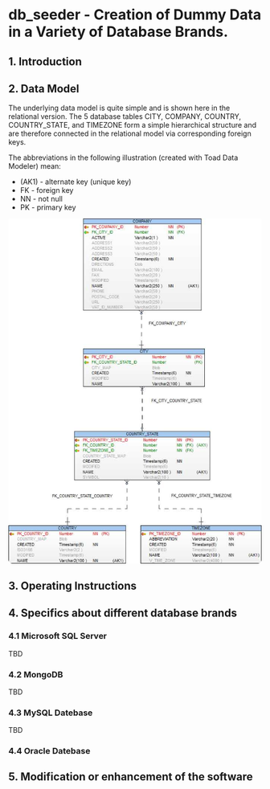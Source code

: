 # db_seeder - Creation of Dummy Data in a Variety of Database Brands.

## 1. Introduction

## 2. Data Model

The underlying data model is quite simple and is shown here in the relational version. 
The 5 database tables CITY, COMPANY, COUNTRY, COUNTRY_STATE, and TIMEZONE form a simple hierarchical structure and are therefore connected in the relational model via corresponding foreign keys.  

The abbreviations in the following illustration (created with Toad Data Modeler) mean:

- (AK1) - alternate key (unique key)
- FK    - foreign key
- NN    - not null
- PK    - primary key

![](.README_images/Data_Model.png)

## 3. Operating Instructions

## 4. Specifics about different database brands

### 4.1 Microsoft SQL Server

TBD

### 4.2 MongoDB

TBD

### 4.3 MySQL Datebase

TBD

### 4.4 Oracle Datebase

## 5. Modification or enhancement of the software 
